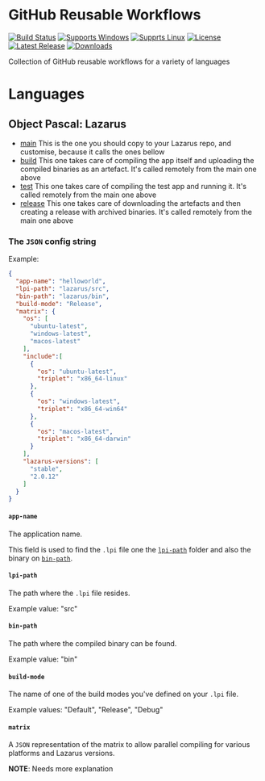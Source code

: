 # GitHub Reusable Workflows
[![Build Status](https://github.com/gcarreno/re-usable-workflows/workflows/build/badge.svg?branch=main)](https://github.com/gcarreno/re-usable-workflows/actions)
[![Supports Windows](https://img.shields.io/badge/support-Windows-blue?logo=Windows)](https://github.com/gcarreno/re-usable-workflows/releases/latest)
[![Supprts Linux](https://img.shields.io/badge/support-Linux-yellow?logo=Linux)](https://github.com/gcarreno/re-usable-workflows/releases/latest)
[![License](https://img.shields.io/github/license/gcarreno/re-usable-workflows)](https://github.com/gcarreno/re-usable-workflows/blob/master/LICENSE)
[![Latest Release](https://img.shields.io/github/v/release/gcarreno/re-usable-workflows?label=latest%20release)](https://github.com/gcarreno/re-usable-workflows/releases/latest)
[![Downloads](https://img.shields.io/github/downloads/gcarreno/re-usable-workflows/total)](https://github.com/gcarreno/re-usable-workflows/releases)

Collection of GitHub reusable workflows for a variety of languages

# Languages

## Object Pascal: Lazarus

- [main](.github/workflows/main.lazarus.yml)
  This is the one you should copy to your Lazarus repo, and customise, because it calls the ones bellow
- [build](.github/workflows/build.lazarus.yml)
  This one takes care of compiling the app itself and uploading the compiled binaries as an artefact. It's called remotely from the main one above
- [test](.github/workflows/test.lazarus.yml)
  This one takes care of compiling the test app and running it. It's called remotely from the main one above
- [release](.github/workflows/release.lazarus.yml)
  This one takes care of downloading the artefacts and then creating a release with archived binaries. It's called remotely from the main one above

### The `JSON` config string

Example:

```json
{
  "app-name": "helloworld",
  "lpi-path": "lazarus/src",
  "bin-path": "lazarus/bin",
  "build-mode": "Release",
  "matrix": {
    "os": [
      "ubuntu-latest",
      "windows-latest",
      "macos-latest"
    ],
    "include":[
      {
        "os": "ubuntu-latest",
        "triplet": "x86_64-linux"
      },
      {
        "os": "windows-latest",
        "triplet": "x86_64-win64"
      },
      {
        "os": "macos-latest",
        "triplet": "x86_64-darwin"
      }
    ],
    "lazarus-versions": [
      "stable",
      "2.0.12"
    ]
  }
}
```

#### `app-name`

The application name.

This field is used to find the `.lpi` file one the [`lpi-path`](#lpi-path) folder and also the binary on [`bin-path`](#bin-path).

#### `lpi-path`

The path where the `.lpi` file resides.

Example value: "src"

#### `bin-path`

The path where the compiled binary can be found.

Example value: "bin"

#### `build-mode`

The name of one of the build modes you've defined on your `.lpi` file.

Example values: "Default", "Release", "Debug"

#### `matrix`

A `JSON` representation of the matrix to allow parallel compiling for various platforms and Lazarus versions.

**NOTE**: Needs more explanation
